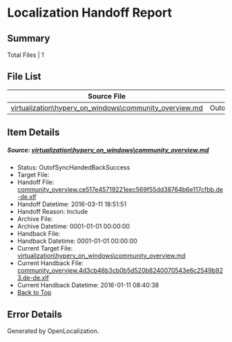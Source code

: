 # <a name='report-top'></a> Localization Handoff Report

## Summary
 Total Files | 1

## File List
 Source File | Status | Details 
 ----------- | ------ | ------- 
 [virtualization\hyperv_on_windows\community_overview.md](https://github.com/OpenLocalizationOrg/hyperVTest/blob/b30a2353ddde91b99a313766350ca7328e2a6807/virtualization/hyperv_on_windows/community_overview.md) | OutofSyncHandedBackSuccess | [Details](#f9a872c4d5dd60826aad1eb291966649f2c3e1fd102)

## Item Details
##### <a name='f9a872c4d5dd60826aad1eb291966649f2c3e1fd102'></a> Source: [virtualization\hyperv_on_windows\community_overview.md](https://github.com/OpenLocalizationOrg/hyperVTest/blob/b30a2353ddde91b99a313766350ca7328e2a6807/virtualization/hyperv_on_windows/community_overview.md)
* Status: OutofSyncHandedBackSuccess
* Target File: 
* Handoff File: [community_overview.ce517e45719221eec569f55dd38764b6e117cfbb.de-de.xlf](https://github.com/OpenLocalizationOrg/olhandoff/blob/bf9d72a3044d82f11c523a1b09bf182a2622006c/ol-handoff/OpenLocalizationOrg/hyperVTest.de-de/master/community_overview.ce517e45719221eec569f55dd38764b6e117cfbb.de-de.xlf)
* Handoff Datetime: 2016-03-11 18:51:51
* Handoff Reason: Include
* Archive File: 
* Archive Datetime: 0001-01-01 00:00:00
* Handback File: 
* Handback Datetime: 0001-01-01 00:00:00
* Current Target File: [virtualization\hyperv_on_windows\community_overview.md](https://github.com/OpenLocalizationOrg/hyperVTest.de-de/blob/7a007db964ab940672f40fc960b30a95d802bf85/virtualization/hyperv_on_windows/community_overview.md)
* Current Handback File: [community_overview.4d3cb46b3cb0b5d520b8240070543e6c2549b923.de-de.xlf](https://github.com/OpenLocalizationOrg/olhandback/blob/35a3d1546becd5421070c8aded799678eb7bdb82/ol-handback/OpenLocalizationOrg/hyperVTest.de-de/master/community_overview.4d3cb46b3cb0b5d520b8240070543e6c2549b923.de-de.xlf)
* Current Handback Datetime: 2016-01-11 08:40:38
* [Back to Top](#report-top)


## Error Details

Generated by OpenLocalization.
